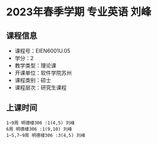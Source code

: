 # 2023年春季学期 专业英语 刘峰






## 课程信息

- 课程号：EIEN6001U.05
- 学分：2
- 教学类型：理论课
- 开课单位：软件学院苏州
- 课程类别：硕士
- 课程层次：研究生课程

## 上课时间

```
1~9周 明德楼306 :1(4,5) 刘峰
6周 明德楼306 :1(9,10) 刘峰
1~5,7~9周 明德楼306 :3(4,5) 刘峰
```

